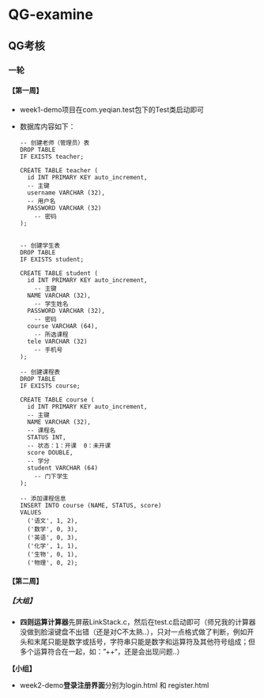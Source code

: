 # QG-examine
## QG考核

### 一轮

#### **【第一周】**

- week1-demo项目在com.yeqian.test包下的Test类启动即可

- 数据库内容如下：

  ```mysql
  -- 创建老师（管理员）表
  DROP TABLE
  IF EXISTS teacher;
  
  CREATE TABLE teacher (
  	id INT PRIMARY KEY auto_increment,
  	-- 主键
  	username VARCHAR (32),
  	-- 用户名
  	PASSWORD VARCHAR (32) 
      -- 密码
  );
  
  
  -- 创建学生表
  DROP TABLE
  IF EXISTS student;
  
  CREATE TABLE student (
  	id INT PRIMARY KEY auto_increment,
      -- 主键
  	NAME VARCHAR (32),
      -- 学生姓名
  	PASSWORD VARCHAR (32),
      -- 密码
  	course VARCHAR (64),
      -- 所选课程
  	tele VARCHAR (32)
      -- 手机号
  );
  
  -- 创建课程表
  DROP TABLE
  IF EXISTS course;
  
  CREATE TABLE course (
  	id INT PRIMARY KEY auto_increment,
  	-- 主键
  	NAME VARCHAR (32),
  	-- 课程名
  	STATUS INT,
  	-- 状态：1：开课  0：未开课
  	score DOUBLE,
  	-- 学分
  	student VARCHAR (64)
      -- 门下学生
  );
  
  -- 添加课程信息
  INSERT INTO course (NAME, STATUS, score)
  VALUES
  	('语文', 1, 2),
  	('数学', 0, 3),
  	('英语', 0, 3),
  	('化学', 1, 1),
  	('生物', 0, 1),
  	('物理', 0, 2);
  ```


#### 【第二周】

##### 【大组】

- **四则运算计算器**先屏蔽LinkStack.c，然后在test.c启动即可（师兄我的计算器没做到脸滚键盘不出错（还是对C不太熟..），只对一点格式做了判断，例如开头和末尾只能是数字或括号，字符串只能是数字和运算符及其他符号组成；但多个运算符合在一起，如：”++“，还是会出现问题..）

**【小组】**

- week2-demo**登录注册界面**分别为login.html 和 register.html

